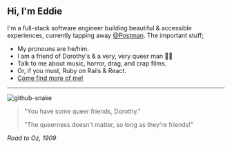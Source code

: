 ## Hi, I'm Eddie

I'm a full-stack software engineer building beautiful & accessible experiences, currently tapping away [@Postman](https://www.postman.com/). The important stuff;

- My pronouns are he/him.
- I am a friend of Dorothy's & a very, very queer man 🏳️‍🌈
- Talk to me about music, horror, drag, and crap films.
- Or, if you must, Ruby on Rails & React.
- [Come find more of me!](https://www.delete44.com)

---

<picture>
  <source media="(prefers-color-scheme: dark)" srcset="github-snake-dark.svg" />
  <source media="(prefers-color-scheme: light)" srcset="github-snake.svg" />
  <img alt="github-snake" src="github-snake.svg" />
</picture>

> <p>"You have some queer friends, Dorothy."</p>
> <p>"The queerness doesn't matter, so long as they're friends!"</p>

_Road to Oz, 1909_
